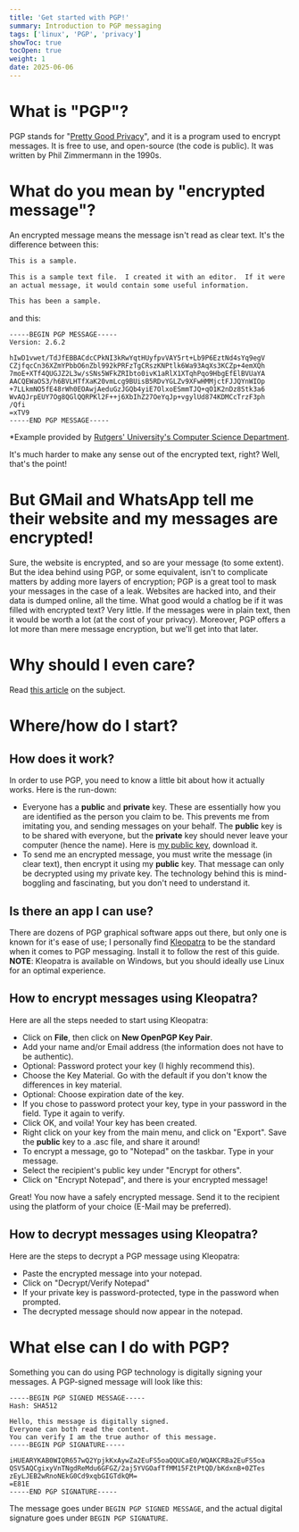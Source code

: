 ```yaml
---
title: 'Get started with PGP!'
summary: Introduction to PGP messaging
tags: ['linux', 'PGP', 'privacy']
showToc: true
tocOpen: true
weight: 1
date: 2025-06-06
---
```

# What is "PGP"?
PGP stands for "[Pretty Good Privacy](https://en.wikipedia.org/wiki/Pretty_Good_Privacy)", and it is a program used to encrypt messages. It is free to use, and open-source (the code is public). It was written by Phil Zimmermann in the 1990s.
# What do you mean by "encrypted message"?
An encrypted message means the message isn't read as clear text. It's the difference between this:
```txt
This is a sample.

This is a sample text file.  I created it with an editor.  If it were
an actual message, it would contain some useful information.

This has been a sample.
```
and this:
```pgp
-----BEGIN PGP MESSAGE-----
Version: 2.6.2

hIwD1vwet/TdJfEBBACdcCPkNI3kRwYqtHUyfpvVAY5rt+Lb9P6EztNd4sYq9egV
CZjfqcCn36XZmYPbbO6nZbl992kPRFzTgCRszKNPtlk6Wa93AqXs3KCZp+4emXQh
7moE+XTf4QUGJZ2L3w/sSNs5WFkZRIbto0ivK1aRlX1XTqhPqo9HbgEfElBVUaYA
AACQEWaOS3/h6BVLHTfXaK20vmLcg9BUisB5RDvYGLZv9XFwHMMjctFJJQYnWIOp
+7LLkmNO5fE48rWh0EOAwjAeduGzJGQb4yiE7OlxoESmmTJQ+qO1K2nDz8Stk3a6
WvAQJrpEUY7Og8QGlQQRPKl2F++j6XbIhZ27OeYqJp+vgylUd874KDMCcTrzF3ph
/Qfi
=xTV9
-----END PGP MESSAGE-----
```
*Example provided by [Rutgers' University's Computer Science Department](https://people.cs.rutgers.edu/~watrous/pgp-eat.html).

It's much harder to make any sense out of the encrypted text, right? Well, that's the point!

# But GMail and WhatsApp tell me their website and my messages are encrypted!
Sure, the website is encrypted, and so are your message (to some extent). But the idea behind using PGP, or some equivalent, isn't to complicate matters by adding more layers of encryption; PGP is a great tool to mask your messages in the case of a leak. Websites are hacked into, and their data is dumped online, all the time. What good would a chatlog be if it was filled with encrypted text? Very little. If the messages were in plain text, then it would be worth a lot (at the cost of your privacy). Moreover, PGP offers a lot more than mere message encryption, but we'll get into that later.

# Why should I even care?
Read [this article](/pgp/why_pgp) on the subject.
# Where/how do I start?
## How does it work?
In order to use PGP, you need to know a little bit about how it actually works. Here is the run-down:
* Everyone has a **public** and **private** key. These are essentially how you are identified as the person you claim to be. This prevents me from imitating you, and sending messages on your behalf. The **public** key is to be shared with everyone, but the **private** key should never leave your computer (hence the name). Here is [my public key](/syk.asc), download it.
* To send me an encrypted message, you must write the message (in clear text), then encrypt it using my **public** key. That message can only be decrypted using my private key. The technology behind this is mind-boggling and fascinating, but you don't need to understand it.

## Is there an app I can use?
There are dozens of PGP graphical software apps out there, but only one is known for it's ease of use; I personally find [Kleopatra](https://www.openpgp.org/software/kleopatra/) to be the standard when it comes to PGP messaging. Install it to follow the rest of this guide.\
**NOTE**: Kleopatra is available on Windows, but you should ideally use Linux for an optimal experience.

## How to encrypt messages using Kleopatra?
Here are all the steps needed to start using Kleopatra:
* Click on **File**, then click on **New OpenPGP Key Pair**.
* Add your name and/or Email address (the information does not have to be authentic).
* Optional: Password protect your key (I highly recommend this).
* Choose the Key Material. Go with the default if you don't know the differences in key material.
* Optional: Choose expiration date of the key.
* If you chose to password protect your key, type in your password in the field. Type it again to verify.
* Click OK, and voila! Your key has been created.
* Right click on your key from the main menu, and click on "Export". Save the **public** key to a .asc file, and share it around!
* To encrypt a message, go to "Notepad" on the taskbar. Type in your message.
* Select the recipient's public key under "Encrypt for others".
* Click on "Encrypt Notepad", and there is your encrypted message!

Great! You now have a safely encrypted message. Send it to the recipient using the platform of your choice (E-Mail may be preferred).

## How to decrypt messages using Kleopatra?
Here are the steps to decrypt a PGP message using Kleopatra:
* Paste the encrypted message into your notepad.
* Click on "Decrypt/Verify Notepad"
* If your private key is password-protected, type in the password when prompted.
* The decrypted message should now appear in the notepad.

# What else can I do with PGP?
Something you can do using PGP technology is digitally signing your messages. A PGP-signed message will look like this:
```pgp
-----BEGIN PGP SIGNED MESSAGE-----
Hash: SHA512

Hello, this message is digitally signed.
Everyone can both read the content.
You can verify I am the true author of this message.
-----BEGIN PGP SIGNATURE-----

iHUEARYKAB0WIQR657wQ2YpjkKxAywZa2EuFS5oaQQUCaEO/WQAKCRBa2EuFS5oa
QSV5AQCgixyVnTNgdReMdu6GFGZ/2aj5YVGOafTfMM15FZtPtQD/bKdxnB+0ZTes
zEyLJEB2wRnoNEkG0Cd9xqbGIGTdkQM=
=E81E
-----END PGP SIGNATURE-----
```
The message goes under ```BEGIN PGP SIGNED MESSAGE```, and the actual digital signature goes under ```BEGIN PGP SIGNATURE```.

